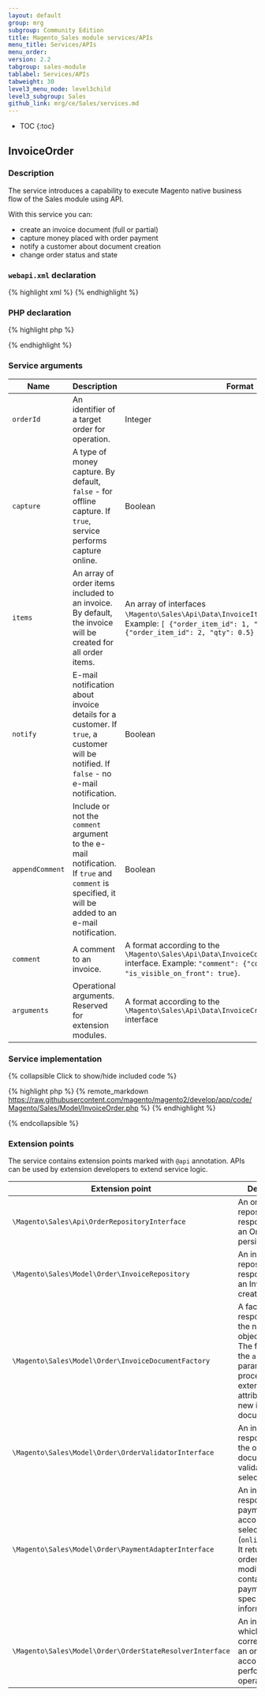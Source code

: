 ```yaml
---
layout: default
group: mrg
subgroup: Community Edition
title: Magento_Sales module services/APIs
menu_title: Services/APIs
menu_order:
version: 2.2
tabgroup: sales-module
tablabel: Services/APIs
tabweight: 30
level3_menu_node: level3child
level3_subgroup: Sales
github_link: mrg/ce/Sales/services.md
---
```


* TOC
{:toc}

## InvoiceOrder

### Description

The service introduces a capability to execute Magento native business flow of the Sales module using API.

With this service you can:

- create an invoice document (full or partial)
- capture money placed with order payment
- notify a customer about document creation
- change order status and state

### `webapi.xml` declaration

{% highlight xml %}
<route url="/V1/order/:orderId/invoice" method="POST">
    <service class="Magento\Sales\Api\InvoiceOrderInterface" method="execute"/>
    <resources>
        <resource ref="Magento_Sales::sales" />
    </resources>
</route>
{% endhighlight %}

### PHP declaration

{% highlight php %}

<?php

/**
 * @param int $orderId
 * @param bool|false $capture
 * @param \Magento\Sales\Api\Data\InvoiceItemCreationInterface[] $items
 * @param bool|false $notify
 * @param bool|false $appendComment
 * @param Data\InvoiceCommentCreationInterface|null $comment
 * @param Data\InvoiceCreationArgumentsInterface|null $arguments
 * @return int
 */
public function execute(
    $orderId,
    $capture = false,
    array $items = [],
    $notify = false,
    $appendComment = false,
    \Magento\Sales\Api\Data\InvoiceCommentCreationInterface $comment = null,
    \Magento\Sales\Api\Data\InvoiceCreationArgumentsInterface $arguments = null
);

?>

{% endhighlight %}

### Service arguments

|Name | Description | Format | Required/Optional
|---|---|---|---
|`orderId`|	An identifier of a target order for operation. |	Integer |	Required
|`capture`| A type of money capture. By default, `false` - for offline capture. If `true`, service performs capture online.  | Boolean | Optional. **IMPORTANT: If you want to capture money in Magento, set `true`.**
|`items`|	An array of order items included to an invoice. By default, the invoice will be created for all order items. | An array of interfaces `\Magento\Sales\Api\Data\InvoiceItemCreationInterface`. Example: `[ {"order_item_id": 1, "qty": 2}, {"order_item_id": 2, "qty": 0.5} ]` |	Optional. This argument is required, when invoice must contain particular order items, not all of them.
|`notify`| E-mail notification about invoice details for a customer. If `true`, a customer will be notified. If `false` - no e-mail notification. | Boolean|	Optional
|`appendComment`|	Include or not the `comment` argument to the e-mail notification. If `true` and `comment` is specified, it will be added to an e-mail notification.|	Boolean|	Optional
|`comment`|	A comment to an invoice.|	A format according to the `\Magento\Sales\Api\Data\InvoiceCommentCreationInterface` interface. Example: `"comment": {"comment": "test_invoice", "is_visible_on_front": true}`.|	Optional
|`arguments`|	Operational arguments. Reserved for extension modules.|	A format according to the `\Magento\Sales\Api\Data\InvoiceCreationArgumentsInterface` interface |	Optional

### Service implementation

{% collapsible Click to show/hide included code %}

{% highlight php %}
{% remote_markdown https://raw.githubusercontent.com/magento/magento2/develop/app/code/Magento/Sales/Model/InvoiceOrder.php %}
{% endhighlight %}

{% endcollapsible %}

### Extension points

The service contains extension points marked with `@api` annotation. APIs can be used by extension developers to extend service logic.

|Extension point | Description |
|---|---
|`\Magento\Sales\Api\OrderRepositoryInterface`| An order repository responsible for an Order entity persistence.|
|`\Magento\Sales\Model\Order\InvoiceRepository`| An invoice repository responsible for an Invoice creation.|
|`\Magento\Sales\Model\Order\InvoiceDocumentFactory`|	A factory responsible for the new invoice object creation. The factory uses the `arguments` parameter to process extension attributes of a new invoice document.|
|`\Magento\Sales\Model\Order\OrderValidatorInterface`| An interface responsible for the order document validation with selected rules.|
|`\Magento\Sales\Model\Order\PaymentAdapterInterface`| An interface responsible for a payment according to a selected option (`online`/`offline`). It returns an order with modified state containing payment specific information.|
|`\Magento\Sales\Model\Order\OrderStateResolverInterface`| An interface which provides a correct state of an order according to performed operation.|

